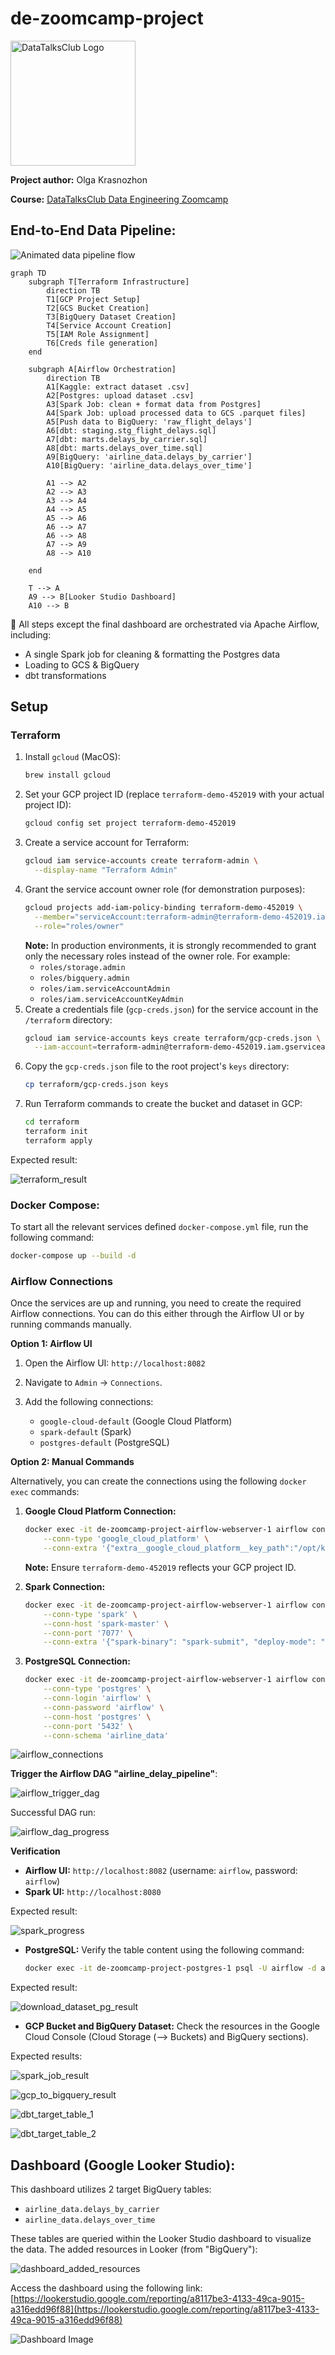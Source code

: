 # de-zoomcamp-project

<p align="left">
  <img src="images/datatalks_club_logo.png" alt="DataTalksClub Logo" width="200"/>
</p>

**Project author:** Olga Krasnozhon

**Course:** [DataTalksClub Data Engineering Zoomcamp](https://github.com/DataTalksClub/data-engineering-zoomcamp)

## End-to-End Data Pipeline:

![Animated data pipeline flow](images/pipeline.gif)

```mermaid
graph TD
    subgraph T[Terraform Infrastructure]
        direction TB
        T1[GCP Project Setup]
        T2[GCS Bucket Creation]
        T3[BigQuery Dataset Creation]
        T4[Service Account Creation]
        T5[IAM Role Assignment]
        T6[Creds file generation]
    end

    subgraph A[Airflow Orchestration]
        direction TB
        A1[Kaggle: extract dataset .csv]
        A2[Postgres: upload dataset .csv]
        A3[Spark Job: clean + format data from Postgres]
        A4[Spark Job: upload processed data to GCS .parquet files]
        A5[Push data to BigQuery: 'raw_flight_delays']
        A6[dbt: staging.stg_flight_delays.sql]
        A7[dbt: marts.delays_by_carrier.sql]
        A8[dbt: marts.delays_over_time.sql]
        A9[BigQuery: 'airline_data.delays_by_carrier']
        A10[BigQuery: 'airline_data.delays_over_time']

        A1 --> A2
        A2 --> A3
        A3 --> A4
        A4 --> A5
        A5 --> A6
        A6 --> A7
        A6 --> A8
        A7 --> A9
        A8 --> A10

    end

    T --> A
    A9 --> B[Looker Studio Dashboard]
    A10 --> B
```
📌 All steps except the final dashboard are orchestrated via Apache Airflow, including:
- A single Spark job for cleaning & formatting the Postgres data
- Loading to GCS & BigQuery
- dbt transformations

## Setup

### Terraform

1.  Install `gcloud` (MacOS):
    ```bash
    brew install gcloud
    ```
2.  Set your GCP project ID (replace `terraform-demo-452019` with your actual project ID):
    ```bash
    gcloud config set project terraform-demo-452019
    ```
3.  Create a service account for Terraform:
    ```bash
    gcloud iam service-accounts create terraform-admin \
      --display-name "Terraform Admin"
    ```
4.  Grant the service account owner role (for demonstration purposes):
    ```bash
    gcloud projects add-iam-policy-binding terraform-demo-452019 \
      --member="serviceAccount:terraform-admin@terraform-demo-452019.iam.gserviceaccount.com" \
      --role="roles/owner"
    ```
    **Note:** In production environments, it is strongly recommended to grant only the necessary roles instead of the owner role. For example:
    -   `roles/storage.admin`
    -   `roles/bigquery.admin`
    -   `roles/iam.serviceAccountAdmin`
    -   `roles/iam.serviceAccountKeyAdmin`
5.  Create a credentials file (`gcp-creds.json`) for the service account in the `/terraform` directory:
    ```bash
    gcloud iam service-accounts keys create terraform/gcp-creds.json \
      --iam-account=terraform-admin@terraform-demo-452019.iam.gserviceaccount.com
    ```
6.  Copy the `gcp-creds.json` file to the root project's `keys` directory:
    ```bash
    cp terraform/gcp-creds.json keys
    ```
7.  Run Terraform commands to create the bucket and dataset in GCP:
    ```bash
    cd terraform
    terraform init
    terraform apply
    ```
Expected result:

<p align="left">
  <img src="images/img_terraform_result.png" alt="terraform_result"/>
</p>

### Docker Compose:

To start all the relevant services defined `docker-compose.yml` file, run the following command:

```bash
docker-compose up --build -d
```

### Airflow Connections

Once the services are up and running, you need to create the required Airflow connections. You can do this either through the Airflow UI or by running commands manually.

**Option 1: Airflow UI**

1.  Open the Airflow UI: `http://localhost:8082`
2.  Navigate to `Admin` -> `Connections`.
3.  Add the following connections:

    * `google-cloud-default` (Google Cloud Platform)
    * `spark-default` (Spark)
    * `postgres-default` (PostgreSQL)

**Option 2: Manual Commands**

Alternatively, you can create the connections using the following `docker exec` commands:

1.  **Google Cloud Platform Connection:**
    ```bash
    docker exec -it de-zoomcamp-project-airflow-webserver-1 airflow connections add 'google-cloud-default' \
        --conn-type 'google_cloud_platform' \
        --conn-extra '{"extra__google_cloud_platform__key_path":"/opt/keys/gcp-creds.json","extra__google_cloud_platform__project":"terraform-demo-452019"}'
    ```
    **Note:** Ensure `terraform-demo-452019` reflects your GCP project ID.

2.  **Spark Connection:**
    ```bash
    docker exec -it de-zoomcamp-project-airflow-webserver-1 airflow connections add 'spark-default' \
        --conn-type 'spark' \
        --conn-host 'spark-master' \
        --conn-port '7077' \
        --conn-extra '{"spark-binary": "spark-submit", "deploy-mode": "client"}'
    ```

3.  **PostgreSQL Connection:**
    ```bash
    docker exec -it de-zoomcamp-project-airflow-webserver-1 airflow connections add 'postgres-default' \
        --conn-type 'postgres' \
        --conn-login 'airflow' \
        --conn-password 'airflow' \
        --conn-host 'postgres' \
        --conn-port '5432' \
        --conn-schema 'airline_data'
    ```

<p align="left">
  <img src="images/img_airflow_connections.png" alt="airflow_connections"/>
</p>

**Trigger the Airflow DAG "airline_delay_pipeline"**:

<p align="left">
  <img src="images/img_airflow_trigger_dag.png" alt="airflow_trigger_dag"/>
</p>

Successful DAG run:
<p align="left">
  <img src="images/img_airflow_dag_progress.png" alt="airflow_dag_progress"/>
</p>

**Verification**

* **Airflow UI:** `http://localhost:8082` (username: `airflow`, password: `airflow`)
* **Spark UI:** `http://localhost:8080`

Expected result:
<p align="left">
  <img src="images/img_spark_progress.png" alt="spark_progress"/>
</p>

* **PostgreSQL:** Verify the table content using the following command:
    ```bash
    docker exec -it de-zoomcamp-project-postgres-1 psql -U airflow -d airline_data -c "SELECT * FROM delayed_flights_raw LIMIT 10;" | less -S
    ```
Expected result:
<p align="left">
  <img src="images/img_download_dataset_pg_result.png" alt="download_dataset_pg_result"/>
</p>

* **GCP Bucket and BigQuery Dataset:** Check the resources in the Google Cloud Console (Cloud Storage (--> Buckets) and BigQuery sections).

Expected results:
<p align="left">
  <img src="images/img_spark_job_result.png" alt="spark_job_result"/>
</p>

<p align="left">
  <img src="images/img_gcp_to_bigquery_result.png" alt="gcp_to_bigquery_result"/>
</p>

<p align="left">
  <img src="images/img_dbt_target_table_1.png" alt="dbt_target_table_1"/>
</p>

<p align="left">
  <img src="images/img_dbt_target_table_2.png" alt="dbt_target_table_2"/>
</p>

## Dashboard (Google Looker Studio):

This dashboard utilizes 2 target BigQuery tables:

* `airline_data.delays_by_carrier`
* `airline_data.delays_over_time`

These tables are queried within the Looker Studio dashboard to visualize the data.
The added resources in Looker (from "BigQuery"):

<p align="left">
  <img src="images/img_dashboard_added_resources.png" alt="dashboard_added_resources"/>
</p>

Access the dashboard using the following link:
[https://lookerstudio.google.com/reporting/a8117be3-4133-49ca-9015-a316edd96f88](https://lookerstudio.google.com/reporting/a8117be3-4133-49ca-9015-a316edd96f88)

![Dashboard Image](images/img_dashboard.png)

